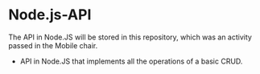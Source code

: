 # Node.js-API
The API in Node.JS will be stored in this repository, which was an activity passed in the Mobile chair.

- API in Node.JS that implements all the operations of a basic CRUD.
